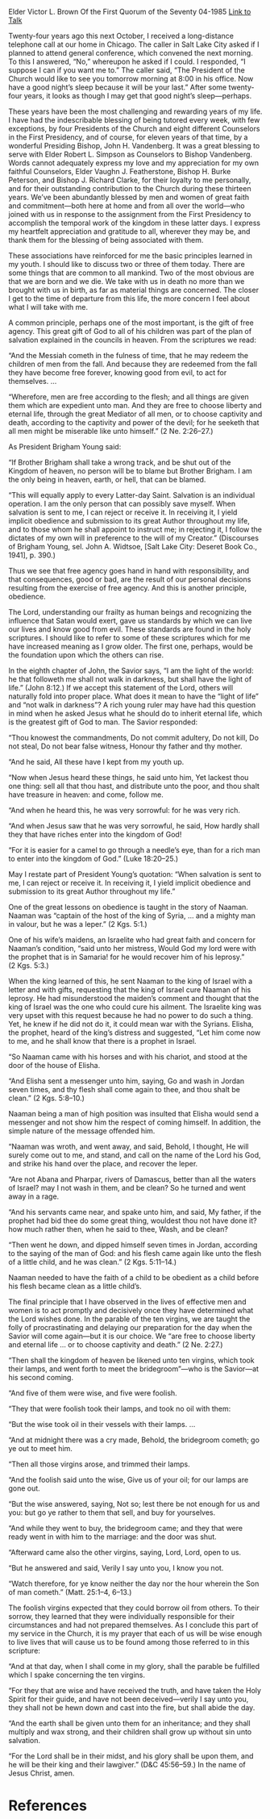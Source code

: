 Elder Victor L. Brown
Of the First Quorum of the Seventy
04-1985
[Link to Talk](https://www.churchofjesuschrist.org/study/general-conference/1985/04/agency-and-accountability?lang=eng)

Twenty-four years ago this next October, I received a long-distance telephone call at our home in Chicago. The caller in Salt Lake City asked if I planned to attend general conference, which convened the next morning. To this I answered, “No,” whereupon he asked if I could. I responded, “I suppose I can if you want me to.” The caller said, “The President of the Church would like to see you tomorrow morning at 8:00 in his office. Now have a good night’s sleep because it will be your last.” After some twenty-four years, it looks as though I may get that good night’s sleep—perhaps.

These years have been the most challenging and rewarding years of my life. I have had the indescribable blessing of being tutored every week, with few exceptions, by four Presidents of the Church and eight different Counselors in the First Presidency, and of course, for eleven years of that time, by a wonderful Presiding Bishop, John H. Vandenberg. It was a great blessing to serve with Elder Robert L. Simpson as Counselors to Bishop Vandenberg. Words cannot adequately express my love and my appreciation for my own faithful Counselors, Elder Vaughn J. Featherstone, Bishop H. Burke Peterson, and Bishop J. Richard Clarke, for their loyalty to me personally, and for their outstanding contribution to the Church during these thirteen years. We’ve been abundantly blessed by men and women of great faith and commitment—both here at home and from all over the world—who joined with us in response to the assignment from the First Presidency to accomplish the temporal work of the kingdom in these latter days. I express my heartfelt appreciation and gratitude to all, wherever they may be, and thank them for the blessing of being associated with them.

These associations have reinforced for me the basic principles learned in my youth. I should like to discuss two or three of them today. There are some things that are common to all mankind. Two of the most obvious are that we are born and we die. We take with us in death no more than we brought with us in birth, as far as material things are concerned. The closer I get to the time of departure from this life, the more concern I feel about what I will take with me.

A common principle, perhaps one of the most important, is the gift of free agency. This great gift of God to all of his children was part of the plan of salvation explained in the councils in heaven. From the scriptures we read:

“And the Messiah cometh in the fulness of time, that he may redeem the children of men from the fall. And because they are redeemed from the fall they have become free forever, knowing good from evil, to act for themselves. …

“Wherefore, men are free according to the flesh; and all things are given them which are expedient unto man. And they are free to choose liberty and eternal life, through the great Mediator of all men, or to choose captivity and death, according to the captivity and power of the devil; for he seeketh that all men might be miserable like unto himself.” (2 Ne. 2:26–27.)

As President Brigham Young said:

“If Brother Brigham shall take a wrong track, and be shut out of the Kingdom of heaven, no person will be to blame but Brother Brigham. I am the only being in heaven, earth, or hell, that can be blamed.

“This will equally apply to every Latter-day Saint. Salvation is an individual operation. I am the only person that can possibly save myself. When salvation is sent to me, I can reject or receive it. In receiving it, I yield implicit obedience and submission to its great Author throughout my life, and to those whom he shall appoint to instruct me; in rejecting it, I follow the dictates of my own will in preference to the will of my Creator.” (Discourses of Brigham Young, sel. John A. Widtsoe, [Salt Lake City: Deseret Book Co., 1941], p. 390.)

Thus we see that free agency goes hand in hand with responsibility, and that consequences, good or bad, are the result of our personal decisions resulting from the exercise of free agency. And this is another principle, obedience.

The Lord, understanding our frailty as human beings and recognizing the influence that Satan would exert, gave us standards by which we can live our lives and know good from evil. These standards are found in the holy scriptures. I should like to refer to some of these scriptures which for me have increased meaning as I grow older. The first one, perhaps, would be the foundation upon which the others can rise.

In the eighth chapter of John, the Savior says, “I am the light of the world: he that followeth me shall not walk in darkness, but shall have the light of life.” (John 8:12.) If we accept this statement of the Lord, others will naturally fold into proper place. What does it mean to have the “light of life” and “not walk in darkness”? A rich young ruler may have had this question in mind when he asked Jesus what he should do to inherit eternal life, which is the greatest gift of God to man. The Savior responded:

“Thou knowest the commandments, Do not commit adultery, Do not kill, Do not steal, Do not bear false witness, Honour thy father and thy mother.

“And he said, All these have I kept from my youth up.

“Now when Jesus heard these things, he said unto him, Yet lackest thou one thing: sell all that thou hast, and distribute unto the poor, and thou shalt have treasure in heaven: and come, follow me.

“And when he heard this, he was very sorrowful: for he was very rich.

“And when Jesus saw that he was very sorrowful, he said, How hardly shall they that have riches enter into the kingdom of God!

“For it is easier for a camel to go through a needle’s eye, than for a rich man to enter into the kingdom of God.” (Luke 18:20–25.)

May I restate part of President Young’s quotation: “When salvation is sent to me, I can reject or receive it. In receiving it, I yield implicit obedience and submission to its great Author throughout my life.”

One of the great lessons on obedience is taught in the story of Naaman. Naaman was “captain of the host of the king of Syria, … and a mighty man in valour, but he was a leper.” (2 Kgs. 5:1.)

One of his wife’s maidens, an Israelite who had great faith and concern for Naaman’s condition, “said unto her mistress, Would God my lord were with the prophet that is in Samaria! for he would recover him of his leprosy.” (2 Kgs. 5:3.)

When the king learned of this, he sent Naaman to the king of Israel with a letter and with gifts, requesting that the king of Israel cure Naaman of his leprosy. He had misunderstood the maiden’s comment and thought that the king of Israel was the one who could cure his ailment. The Israelite king was very upset with this request because he had no power to do such a thing. Yet, he knew if he did not do it, it could mean war with the Syrians. Elisha, the prophet, heard of the king’s distress and suggested, “Let him come now to me, and he shall know that there is a prophet in Israel.

“So Naaman came with his horses and with his chariot, and stood at the door of the house of Elisha.

“And Elisha sent a messenger unto him, saying, Go and wash in Jordan seven times, and thy flesh shall come again to thee, and thou shalt be clean.” (2 Kgs. 5:8–10.)

Naaman being a man of high position was insulted that Elisha would send a messenger and not show him the respect of coming himself. In addition, the simple nature of the message offended him.

“Naaman was wroth, and went away, and said, Behold, I thought, He will surely come out to me, and stand, and call on the name of the Lord his God, and strike his hand over the place, and recover the leper.

“Are not Abana and Pharpar, rivers of Damascus, better than all the waters of Israel? may I not wash in them, and be clean? So he turned and went away in a rage.

“And his servants came near, and spake unto him, and said, My father, if the prophet had bid thee do some great thing, wouldest thou not have done it? how much rather then, when he said to thee, Wash, and be clean?

“Then went he down, and dipped himself seven times in Jordan, according to the saying of the man of God: and his flesh came again like unto the flesh of a little child, and he was clean.” (2 Kgs. 5:11–14.)

Naaman needed to have the faith of a child to be obedient as a child before his flesh became clean as a little child’s.

The final principle that I have observed in the lives of effective men and women is to act promptly and decisively once they have determined what the Lord wishes done. In the parable of the ten virgins, we are taught the folly of procrastinating and delaying our preparation for the day when the Savior will come again—but it is our choice. We “are free to choose liberty and eternal life … or to choose captivity and death.” (2 Ne. 2:27.)

“Then shall the kingdom of heaven be likened unto ten virgins, which took their lamps, and went forth to meet the bridegroom”—who is the Savior—at his second coming.

“And five of them were wise, and five were foolish.

“They that were foolish took their lamps, and took no oil with them:

“But the wise took oil in their vessels with their lamps. …

“And at midnight there was a cry made, Behold, the bridegroom cometh; go ye out to meet him.

“Then all those virgins arose, and trimmed their lamps.

“And the foolish said unto the wise, Give us of your oil; for our lamps are gone out.

“But the wise answered, saying, Not so; lest there be not enough for us and you: but go ye rather to them that sell, and buy for yourselves.

“And while they went to buy, the bridegroom came; and they that were ready went in with him to the marriage: and the door was shut.

“Afterward came also the other virgins, saying, Lord, Lord, open to us.

“But he answered and said, Verily I say unto you, I know you not.

“Watch therefore, for ye know neither the day nor the hour wherein the Son of man cometh.” (Matt. 25:1–4, 6–13.)

The foolish virgins expected that they could borrow oil from others. To their sorrow, they learned that they were individually responsible for their circumstances and had not prepared themselves. As I conclude this part of my service in the Church, it is my prayer that each of us will be wise enough to live lives that will cause us to be found among those referred to in this scripture:

“And at that day, when I shall come in my glory, shall the parable be fulfilled which I spake concerning the ten virgins.

“For they that are wise and have received the truth, and have taken the Holy Spirit for their guide, and have not been deceived—verily I say unto you, they shall not be hewn down and cast into the fire, but shall abide the day.

“And the earth shall be given unto them for an inheritance; and they shall multiply and wax strong, and their children shall grow up without sin unto salvation.

“For the Lord shall be in their midst, and his glory shall be upon them, and he will be their king and their lawgiver.” (D&C 45:56–59.) In the name of Jesus Christ, amen.

# References
